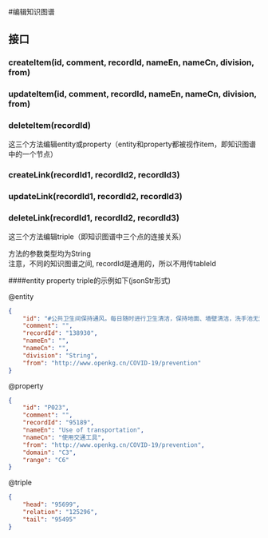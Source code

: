 #编辑知识图谱
## 接口
### createItem(id, comment, recordId, nameEn, nameCn, division, from)
### updateItem(id, comment, recordId, nameEn, nameCn, division, from)
### deleteItem(recordId)
这三个方法编辑entity或property（entity和property都被视作item，即知识图谱中的一个节点）  

### createLink(recordId1, recordId2, recordId3)
### updateLink(recordId1, recordId2, recordId3)
### deleteLink(recordId1, recordId2, recordId3)
这三个方法编辑triple（即知识图谱中三个点的连接关系）  

方法的参数类型均为String  
注意，不同的知识图谱之间, recordId是通用的，所以不用传tableId  

####entity property triple的示例如下(jsonStr形式)

@entity 
```json
{  
    "id": "#公共卫生间保持通风。每日随时进行卫生清洁，保持地面、墙壁清洁，洗手池无污垢，便池无粪便污物积累。每日对便池进行消毒。",  
    "comment": "",  
    "recordId": "138930",  
    "nameEn": "",  
    "nameCn": "",  
    "division": "String",  
    "from": "http://www.openkg.cn/COVID-19/prevention"  
}  
``` 

@property
```json
{
    "id": "P023",
    "comment": "",
    "recordId": "95189", 
    "nameEn": "Use of transportation", 
    "nameCn": "使用交通工具", 
    "from": "http://www.openkg.cn/COVID-19/prevention", 
    "domain": "C3", 
    "range": "C6"
}
```

@triple
```json
{
    "head": "95699", 
    "relation": "125296", 
    "tail": "95495"
}
```
